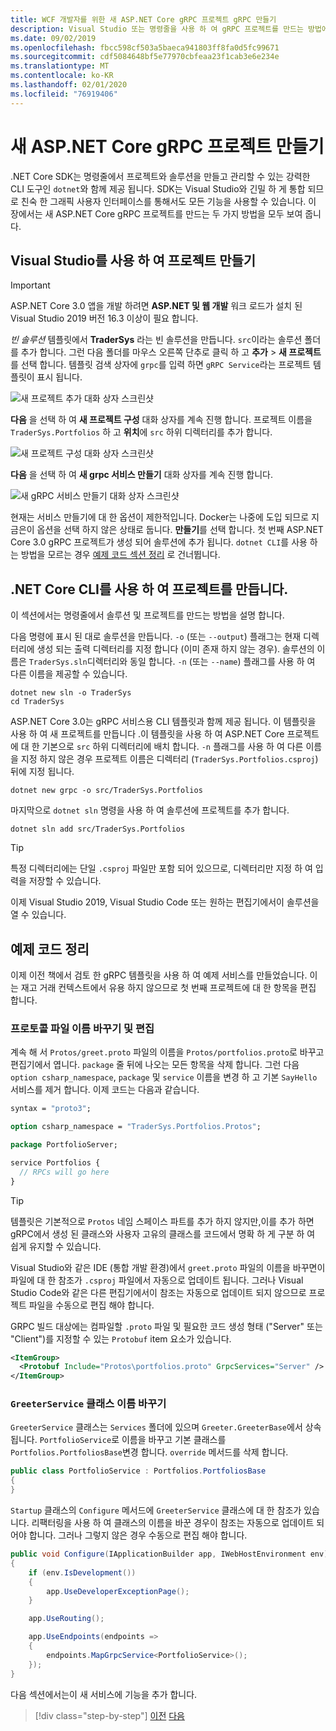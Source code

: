 ```yaml
---
title: WCF 개발자를 위한 새 ASP.NET Core gRPC 프로젝트 gRPC 만들기
description: Visual Studio 또는 명령줄을 사용 하 여 gRPC 프로젝트를 만드는 방법에 대해 알아봅니다.
ms.date: 09/02/2019
ms.openlocfilehash: fbcc598cf503a5baeca941803ff8fa0d5fc99671
ms.sourcegitcommit: cdf5084648bf5e77970cbfeaa23f1cab3e6e234e
ms.translationtype: MT
ms.contentlocale: ko-KR
ms.lasthandoff: 02/01/2020
ms.locfileid: "76919406"
---
```

# <a name="create-a-new-aspnet-core-grpc-project"></a>새 ASP.NET Core gRPC 프로젝트 만들기

.NET Core SDK는 명령줄에서 프로젝트와 솔루션을 만들고 관리할 수 있는 강력한 CLI 도구인 `dotnet`와 함께 제공 됩니다. SDK는 Visual Studio와 긴밀 하 게 통합 되므로 친숙 한 그래픽 사용자 인터페이스를 통해서도 모든 기능을 사용할 수 있습니다. 이 장에서는 새 ASP.NET Core gRPC 프로젝트를 만드는 두 가지 방법을 모두 보여 줍니다.

## <a name="create-the-project-by-using-visual-studio"></a>Visual Studio를 사용 하 여 프로젝트 만들기

> [!IMPORTANT]
> ASP.NET Core 3.0 앱을 개발 하려면 **ASP.NET 및 웹 개발** 워크 로드가 설치 된 Visual Studio 2019 버전 16.3 이상이 필요 합니다.

*빈 솔루션* 템플릿에서 **TraderSys** 라는 빈 솔루션을 만듭니다. `src`이라는 솔루션 폴더를 추가 합니다. 그런 다음 폴더를 마우스 오른쪽 단추로 클릭 하 고 **추가** > **새 프로젝트**를 선택 합니다. 템플릿 검색 상자에 `grpc`를 입력 하면 `gRPC Service`라는 프로젝트 템플릿이 표시 됩니다.

![새 프로젝트 추가 대화 상자 스크린샷](media/create-project/new-grpc-project.png)

**다음** 을 선택 하 여 **새 프로젝트 구성** 대화 상자를 계속 진행 합니다. 프로젝트 이름을 `TraderSys.Portfolios` 하 고 **위치**에 `src` 하위 디렉터리를 추가 합니다.

![새 프로젝트 구성 대화 상자 스크린샷](media/create-project/configure-project.png)

**다음** 을 선택 하 여 **새 grpc 서비스 만들기** 대화 상자를 계속 진행 합니다.

![새 gRPC 서비스 만들기 대화 상자 스크린샷](media/create-project/create-new-grpc-service.png)

현재는 서비스 만들기에 대 한 옵션이 제한적입니다. Docker는 나중에 도입 되므로 지금은이 옵션을 선택 하지 않은 상태로 둡니다. **만들기**를 선택 합니다. 첫 번째 ASP.NET Core 3.0 gRPC 프로젝트가 생성 되어 솔루션에 추가 됩니다. `dotnet CLI`를 사용 하는 방법을 모르는 경우 [예제 코드 섹션 정리](#clean-up-the-example-code) 로 건너뜁니다.

## <a name="create-the-project-by-using-the-net-core-cli"></a>.NET Core CLI를 사용 하 여 프로젝트를 만듭니다.

이 섹션에서는 명령줄에서 솔루션 및 프로젝트를 만드는 방법을 설명 합니다.

다음 명령에 표시 된 대로 솔루션을 만듭니다. `-o` (또는 `--output`) 플래그는 현재 디렉터리에 생성 되는 출력 디렉터리를 지정 합니다 (이미 존재 하지 않는 경우). 솔루션의 이름은 `TraderSys.sln`디렉터리와 동일 합니다. `-n` (또는 `--name`) 플래그를 사용 하 여 다른 이름을 제공할 수 있습니다.

```dotnetcli
dotnet new sln -o TraderSys
cd TraderSys
```

ASP.NET Core 3.0는 gRPC 서비스용 CLI 템플릿과 함께 제공 됩니다. 이 템플릿을 사용 하 여 새 프로젝트를 만듭니다 .이 템플릿을 사용 하 여 ASP.NET Core 프로젝트에 대 한 기본으로 `src` 하위 디렉터리에 배치 합니다. `-n` 플래그를 사용 하 여 다른 이름을 지정 하지 않은 경우 프로젝트 이름은 디렉터리 (`TraderSys.Portfolios.csproj`) 뒤에 지정 됩니다.

```dotnetcli
dotnet new grpc -o src/TraderSys.Portfolios
```

마지막으로 `dotnet sln` 명령을 사용 하 여 솔루션에 프로젝트를 추가 합니다.

```dotnetcli
dotnet sln add src/TraderSys.Portfolios
```

> [!TIP]
> 특정 디렉터리에는 단일 `.csproj` 파일만 포함 되어 있으므로, 디렉터리만 지정 하 여 입력을 저장할 수 있습니다.

이제 Visual Studio 2019, Visual Studio Code 또는 원하는 편집기에서이 솔루션을 열 수 있습니다.

## <a name="clean-up-the-example-code"></a>예제 코드 정리

이제 이전 책에서 검토 한 gRPC 템플릿을 사용 하 여 예제 서비스를 만들었습니다. 이는 재고 거래 컨텍스트에서 유용 하지 않으므로 첫 번째 프로젝트에 대 한 항목을 편집 합니다.

### <a name="rename-and-edit-the-proto-file"></a>프로토콜 파일 이름 바꾸기 및 편집

계속 해 서 `Protos/greet.proto` 파일의 이름을 `Protos/portfolios.proto`로 바꾸고 편집기에서 엽니다. `package` 줄 뒤에 나오는 모든 항목을 삭제 합니다. 그런 다음 `option csharp_namespace`, `package` 및 `service` 이름을 변경 하 고 기본 `SayHello` 서비스를 제거 합니다. 이제 코드는 다음과 같습니다.

```protobuf
syntax = "proto3";

option csharp_namespace = "TraderSys.Portfolios.Protos";

package PortfolioServer;

service Portfolios {
  // RPCs will go here
}
```

> [!TIP]
> 템플릿은 기본적으로 `Protos` 네임 스페이스 파트를 추가 하지 않지만,이를 추가 하면 gRPC에서 생성 된 클래스와 사용자 고유의 클래스를 코드에서 명확 하 게 구분 하 여 쉽게 유지할 수 있습니다.

Visual Studio와 같은 IDE (통합 개발 환경)에서 `greet.proto` 파일의 이름을 바꾸면이 파일에 대 한 참조가 `.csproj` 파일에서 자동으로 업데이트 됩니다. 그러나 Visual Studio Code와 같은 다른 편집기에서이 참조는 자동으로 업데이트 되지 않으므로 프로젝트 파일을 수동으로 편집 해야 합니다.

GRPC 빌드 대상에는 컴파일할 `.proto` 파일 및 필요한 코드 생성 형태 ("Server" 또는 "Client")를 지정할 수 있는 `Protobuf` item 요소가 있습니다.

```xml
<ItemGroup>
  <Protobuf Include="Protos\portfolios.proto" GrpcServices="Server" />
</ItemGroup>
```

### <a name="rename-the-greeterservice-class"></a>`GreeterService` 클래스 이름 바꾸기

`GreeterService` 클래스는 `Services` 폴더에 있으며 `Greeter.GreeterBase`에서 상속 됩니다. `PortfolioService`로 이름을 바꾸고 기본 클래스를 `Portfolios.PortfoliosBase`변경 합니다. `override` 메서드를 삭제 합니다.

```csharp
public class PortfolioService : Portfolios.PortfoliosBase
{
}
```

`Startup` 클래스의 `Configure` 메서드에 `GreeterService` 클래스에 대 한 참조가 있습니다. 리팩터링을 사용 하 여 클래스의 이름을 바꾼 경우이 참조는 자동으로 업데이트 되어야 합니다. 그러나 그렇지 않은 경우 수동으로 편집 해야 합니다.

```csharp
public void Configure(IApplicationBuilder app, IWebHostEnvironment env)
{
    if (env.IsDevelopment())
    {
        app.UseDeveloperExceptionPage();
    }

    app.UseRouting();

    app.UseEndpoints(endpoints =>
    {
        endpoints.MapGrpcService<PortfolioService>();
    });
}
```

다음 섹션에서는이 새 서비스에 기능을 추가 합니다.

>[!div class="step-by-step"]
>[이전](migrate-wcf-to-grpc.md)
>[다음](migrate-request-reply.md)
